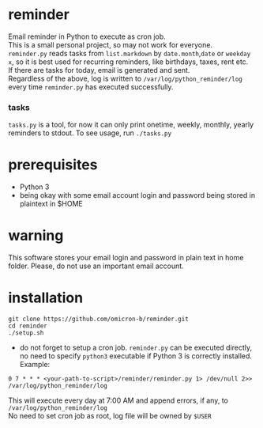 # reminder
Email reminder in Python to execute as cron job.  
This is a small personal project, so may not work for everyone.  
`reminder.py` reads tasks from `list.markdown` by `date.month`,`date` or `weekday x`, so it is best used for recurring reminders, like birthdays, taxes, rent etc.  
If there are tasks for today, email is generated and sent.  
Regardless of the above, log is written to `/var/log/python_reminder/log` every time `reminder.py` has executed successfully.  

### tasks
`tasks.py` is a tool, for now it can only print onetime, weekly, monthly, yearly reminders to stdout. To see usage, run `./tasks.py`  

# prerequisites
- Python 3  
- being okay with some email account login and password being stored in plaintext in $HOME  

# warning  
This software stores your email login and password in plain text in home folder. Please, do not use an important email account.  

# installation  
```
git clone https://github.com/omicron-b/reminder.git
cd reminder
./setup.sh
```
- do not forget to setup a cron job. `reminder.py` can be executed directly, no need to specify `python3` executable if Python 3 is correctly installed. Example:  
```
0 7 * * * <your-path-to-script>/reminder/reminder.py 1> /dev/null 2>> /var/log/python_reminder/log
```
This will execute every day at 7:00 AM and append errors, if any, to `/var/log/python_reminder/log`  
No need to set cron job as root, log file will be owned by `$USER`  
